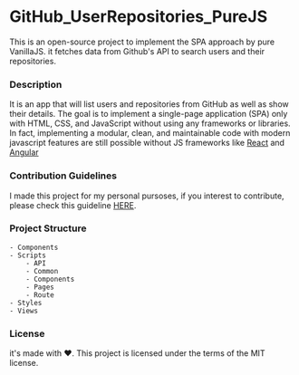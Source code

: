 # GitHub_UserRepositories_PureJS
This is an open-source project to implement the SPA approach by pure VanillaJS. it fetches data from Github's API to search users and their repositories.



### Description
It is an app that will list users and repositories from GitHub as well as show their details. The goal is to implement a single-page application (SPA) only with HTML, CSS, and JavaScript without using any frameworks or libraries. In fact, implementing a modular, clean, and maintainable code with modern javascript features are still possible without JS frameworks like [React](https://github.com/facebook/react) and [Angular](https://github.com/angular/angular)


### Contribution Guidelines
I made this project for my personal pursoses, if you interest to contribute, please check this guideline [HERE]().


### Project Structure

    - Components
    - Scripts
        - API
        - Common
        - Components
        - Pages
        - Route
    - Styles
    - Views


### License
it's made with ❤️.
This project is licensed under the terms of the MIT license.